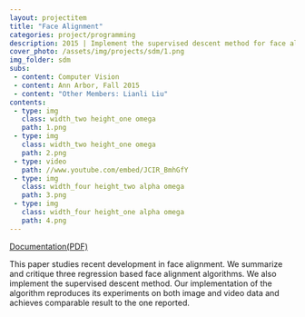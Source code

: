 ```yaml
---
layout: projectitem
title: "Face Alignment"
categories: project/programming
description: 2015 | Implement the supervised descent method for face alignment
cover_photo: /assets/img/projects/sdm/1.png
img_folder: sdm
subs:
 - content: Computer Vision 
 - content: Ann Arbor, Fall 2015
 - content: "Other Members: Lianli Liu"
contents:
 - type: img
   class: width_two height_one omega
   path: 1.png
 - type: img
   class: width_two height_one omega
   path: 2.png
 - type: video
   path: //www.youtube.com/embed/JCIR_BmhGfY
 - type: img
   class: width_four height_two alpha omega
   path: 3.png
 - type: img
   class: width_four height_one alpha omega
   path: 4.png
---
```

<p class="doc-link"><a class="doc-link" href="{{ site.baseurl }}/assets/doc/projects/sdm/sdm.pdf" target="_blank">Documentation(PDF)</a></p>

<p class="detail">This paper studies recent development in face alignment. We summarize and critique three regression based face alignment algorithms. We also implement the supervised descent method. Our implementation of the algorithm reproduces its experiments on both image and video data and achieves comparable result to the one reported.</p>
